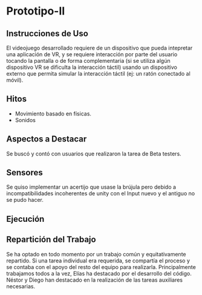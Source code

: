 # Prototipo-II
## Instrucciones de Uso
El videojuego desarrollado requiere de un dispositivo que pueda intepretar una aplicación de VR, y se requiere interacción
por parte del usuario tocando la pantalla o de forma complementaria (si se utiliza algún dispositivo VR se dificulta la interacción táctil)
usando un dispositivo externo que permita simular la interacción táctil (ej: un ratón conectado al móvil).

## Hitos
- Movimiento basado en físicas.
- Sonidos

## Aspectos a Destacar
Se buscó y contó con usuarios que realizaron la tarea de Beta testers.


## Sensores
Se quiso implementar un acertijo que usase la brújula pero debido a incompatibilidades incoherentes de unity con el Input nuevo y el antiguo no se pudo hacer.

## Ejecución


## Repartición del Trabajo
Se ha optado en todo momento por un trabajo común y equitativamente repartido.
Si una tarea individual era requerida, se compartía el proceso y se contaba con el apoyo del resto del equipo para realizarla.
Principalmente trabajamos todos a la vez, Elías ha destacado por el desarrollo del código. Néstor y Diego han destacado en la
realización de las tareas auxiliares necesarias.
